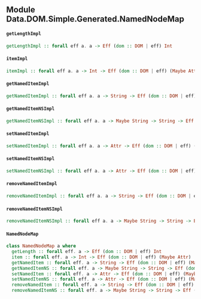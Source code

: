 ## Module Data.DOM.Simple.Generated.NamedNodeMap

#### `getLengthImpl`

``` purescript
getLengthImpl :: forall eff a. a -> Eff (dom :: DOM | eff) Int
```

#### `itemImpl`

``` purescript
itemImpl :: forall eff a. a -> Int -> Eff (dom :: DOM | eff) (Maybe Attr)
```

#### `getNamedItemImpl`

``` purescript
getNamedItemImpl :: forall eff a. a -> String -> Eff (dom :: DOM | eff) (Maybe Attr)
```

#### `getNamedItemNSImpl`

``` purescript
getNamedItemNSImpl :: forall eff a. a -> Maybe String -> String -> Eff (dom :: DOM | eff) (Maybe Attr)
```

#### `setNamedItemImpl`

``` purescript
setNamedItemImpl :: forall eff a. a -> Attr -> Eff (dom :: DOM | eff) (Maybe Attr)
```

#### `setNamedItemNSImpl`

``` purescript
setNamedItemNSImpl :: forall eff a. a -> Attr -> Eff (dom :: DOM | eff) (Maybe Attr)
```

#### `removeNamedItemImpl`

``` purescript
removeNamedItemImpl :: forall eff a. a -> String -> Eff (dom :: DOM | eff) Attr
```

#### `removeNamedItemNSImpl`

``` purescript
removeNamedItemNSImpl :: forall eff a. a -> Maybe String -> String -> Eff (dom :: DOM | eff) Attr
```

#### `NamedNodeMap`

``` purescript
class NamedNodeMap a where
  getLength :: forall eff. a -> Eff (dom :: DOM | eff) Int
  item :: forall eff. a -> Int -> Eff (dom :: DOM | eff) (Maybe Attr)
  getNamedItem :: forall eff. a -> String -> Eff (dom :: DOM | eff) (Maybe Attr)
  getNamedItemNS :: forall eff. a -> Maybe String -> String -> Eff (dom :: DOM | eff) (Maybe Attr)
  setNamedItem :: forall eff. a -> Attr -> Eff (dom :: DOM | eff) (Maybe Attr)
  setNamedItemNS :: forall eff. a -> Attr -> Eff (dom :: DOM | eff) (Maybe Attr)
  removeNamedItem :: forall eff. a -> String -> Eff (dom :: DOM | eff) Attr
  removeNamedItemNS :: forall eff. a -> Maybe String -> String -> Eff (dom :: DOM | eff) Attr
```



